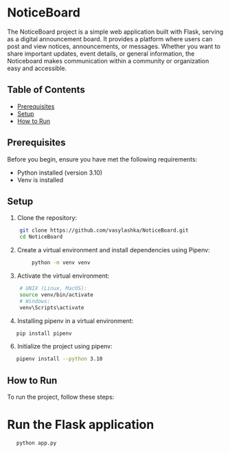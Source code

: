 # NoticeBoard

The NoticeBoard project is a simple web application built with Flask, serving as a digital announcement board. It provides a platform where users can post and view notices, announcements, or messages. Whether you want to share important updates, event details, or general information, the Noticeboard makes communication within a community or organization easy and accessible.


## Table of Contents

- [Prerequisites](#prerequisites)
- [Setup](#setup)
- [How to Run](#how-to-run)


## Prerequisites

Before you begin, ensure you have met the following requirements:

- Python installed (version 3.10)
- Venv is installed 

## Setup

1. Clone the repository:
```bash
    git clone https://github.com/vasylashka/NoticeBoard.git
    cd NoticeBoard
``` 

2. Create a virtual environment and install dependencies using Pipenv:
```bash
        python -m venv venv
```   

3. Activate the virtual environment:
```bash
    # UNIX (Linux, MacOS):
    source venv/bin/activate
    # Windows:
    venv\Scripts\activate
```   
4. Installing pipenv in a virtual environment:
```bash
   pip install pipenv
``` 
6. Initialize the project using pipenv:
```bash
   pipenv install --python 3.10
```   

## How to Run

To run the project, follow these steps:

# Run the Flask application
```bash
   python app.py
```
